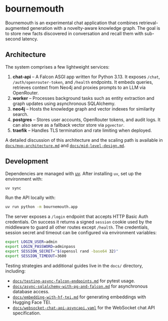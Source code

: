 # bournemouth

Bournemouth is an experimental chat application that combines
retrieval-augmented generation with a novelty-aware knowledge graph. The goal is
to store new facts discovered in conversation and recall them with sub-second
latency.

## Architecture

The system comprises a few lightweight services:

1. **chat-api** – A Falcon ASGI app written for Python 3.13. It exposes `/chat`,
   `/auth/openrouter-token`, and `/health` endpoints. It embeds queries,
   retrieves context from Neo4j and proxies prompts to an LLM via OpenRouter.
2. **worker** – Processes background tasks such as entity extraction and graph
   updates using asynchronous SQLAlchemy.
3. **neo4j** – Hosts the knowledge graph and vector indexes for similarity search.
4. **postgres** – Stores user accounts, OpenRouter tokens, and audit logs. It can
   also serve as a fallback vector store via `pgvector`.
5. **traefik** – Handles TLS termination and rate limiting when deployed.

A detailed discussion of this architecture and the scaling path is available in
[`docs/mvp-architecture.md`](docs/mvp-architecture.md) and
[`docs/mid-level-design.md`](docs/mid-level-design.md).

## Development

Dependencies are managed with [uv](https://github.com/astral-sh/uv). After
installing `uv`, set up the environment with:

```bash
uv sync
```

Run the API locally with:

```bash
uv run python -m bournemouth.app
```

The server exposes a `/login` endpoint that accepts HTTP Basic Auth credentials.
On success it returns a signed `session` cookie used by the middleware to guard
all other routes except `/health`. The credentials, session secret and timeout
can be configured via environment variables:

```bash
export LOGIN_USER=admin
export LOGIN_PASSWORD=adminpass
export SESSION_SECRET="$(openssl rand -base64 32)"
export SESSION_TIMEOUT=3600
```

Testing strategies and additional guides live in the `docs/` directory, including:

- [`docs/testing-async-falcon-endpoints.md`](docs/testing-async-falcon-endpoints.md)
  for pytest usage.
- [`docs/async-sqlalchemy-with-pg-and-falcon.md`](docs/async-sqlalchemy-with-pg-and-falcon.md)
  for asynchronous database access.
- [`docs/embedding-with-hf-tei.md`](docs/embedding-with-hf-tei.md)
  for generating embeddings with Hugging Face TEI.
- [`docs/websocket-chat-api-asyncapi.yaml`](docs/websocket-chat-api-asyncapi.yaml)
  for the WebSocket chat API specification.
